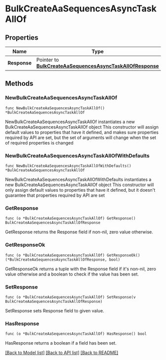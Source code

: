 # BulkCreateAaSequencesAsyncTaskAllOf

## Properties

Name | Type | Description | Notes
------------ | ------------- | ------------- | -------------
**Response** | Pointer to [**BulkCreateAaSequencesAsyncTaskAllOfResponse**](BulkCreateAaSequencesAsyncTaskAllOfResponse.md) |  | [optional] 

## Methods

### NewBulkCreateAaSequencesAsyncTaskAllOf

`func NewBulkCreateAaSequencesAsyncTaskAllOf() *BulkCreateAaSequencesAsyncTaskAllOf`

NewBulkCreateAaSequencesAsyncTaskAllOf instantiates a new BulkCreateAaSequencesAsyncTaskAllOf object
This constructor will assign default values to properties that have it defined,
and makes sure properties required by API are set, but the set of arguments
will change when the set of required properties is changed

### NewBulkCreateAaSequencesAsyncTaskAllOfWithDefaults

`func NewBulkCreateAaSequencesAsyncTaskAllOfWithDefaults() *BulkCreateAaSequencesAsyncTaskAllOf`

NewBulkCreateAaSequencesAsyncTaskAllOfWithDefaults instantiates a new BulkCreateAaSequencesAsyncTaskAllOf object
This constructor will only assign default values to properties that have it defined,
but it doesn't guarantee that properties required by API are set

### GetResponse

`func (o *BulkCreateAaSequencesAsyncTaskAllOf) GetResponse() BulkCreateAaSequencesAsyncTaskAllOfResponse`

GetResponse returns the Response field if non-nil, zero value otherwise.

### GetResponseOk

`func (o *BulkCreateAaSequencesAsyncTaskAllOf) GetResponseOk() (*BulkCreateAaSequencesAsyncTaskAllOfResponse, bool)`

GetResponseOk returns a tuple with the Response field if it's non-nil, zero value otherwise
and a boolean to check if the value has been set.

### SetResponse

`func (o *BulkCreateAaSequencesAsyncTaskAllOf) SetResponse(v BulkCreateAaSequencesAsyncTaskAllOfResponse)`

SetResponse sets Response field to given value.

### HasResponse

`func (o *BulkCreateAaSequencesAsyncTaskAllOf) HasResponse() bool`

HasResponse returns a boolean if a field has been set.


[[Back to Model list]](../README.md#documentation-for-models) [[Back to API list]](../README.md#documentation-for-api-endpoints) [[Back to README]](../README.md)



